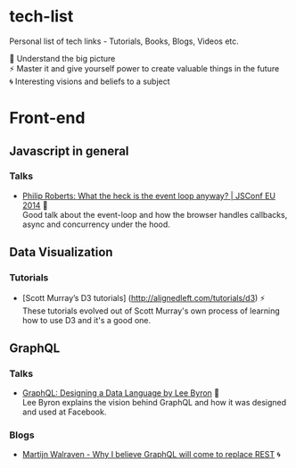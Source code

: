 # tech-list
Personal list of tech links - Tutorials, Books, Blogs, Videos etc.

:foggy: Understand the big picture  
:zap:	Master it and give yourself power to create valuable things in the future  
:cyclone:	Interesting visions and beliefs to a subject

# Front-end

## Javascript in general

### Talks

- [Philip Roberts: What the heck is the event loop anyway? | JSConf EU 2014](https://youtu.be/8aGhZQkoFbQ) :foggy:  
Good talk about the event-loop and how the browser handles callbacks, async and concurrency under the hood.


## Data Visualization

### Tutorials

- [Scott Murray’s D3 tutorials] (http://alignedleft.com/tutorials/d3) :zap:  
These tutorials evolved out of Scott Murray's own process of learning how to use D3 and it's a good one. 


## GraphQL

### Talks

- [GraphQL: Designing a Data Language by Lee Byron](https://youtu.be/Oh5oC98ztvI) :foggy:  
Lee Byron explains the vision behind GraphQL and how it was designed and used at Facebook.

### Blogs

- [Martijn Walraven - Why I believe GraphQL will come to replace REST](https://dev.to//reactiveconf/why-i-believe-graphql-will-come-to-replace-rest) :cyclone: